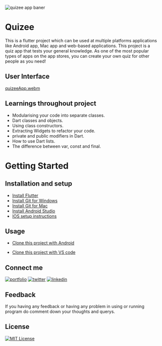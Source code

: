 ![quizee app baner](https://user-images.githubusercontent.com/69446108/217694181-591ac429-49c9-42c5-af25-2e89f566520d.png)

# Quizee
This is a flutter project which can be used at multiple platforms applications like Android app, Mac app and web-based applications.
This project is a quiz app that tests your general knowledge. As one of the most popular types of apps on the app stores, you can create your own quiz for other people as you need!




## User Interface

[quizeeApp.webm](https://user-images.githubusercontent.com/69446108/217694307-1f17a223-5259-48a9-96fe-4c157f9ad953.webm)

## Learnings throughout project

- Modularising your code into separate classes.
- Dart classes and objects.
- Using class constructors.
- Extracting Widgets to refactor your code.
- private and public modifiers in Dart.
- How to use Dart lists.
- The difference between var, const and final.
# Getting Started

## Installation and setup

- [Install Flutter](https://flutter.dev/docs/get-started/install)
- [Install Git for Windows](https://git-scm.com/download/win)
- [Install Git for Mac](https://desktop.github.com/)
- [Install Android Studio](https://developer.android.com/studio/)
- [IOS setup instructions](https://flutter.dev/docs/get-started/install/macos#ios-setup)
    

## Usage

- [Clone this project with Android](https://www.geeksforgeeks.org/how-to-clone-android-project-from-github-in-android-studio/)

- [Clone this project with VS code](https://learn.microsoft.com/en-us/training/modules/introduction-to-github-visual-studio-code/6-lesson-clone)


## Connect me



[![portfolio](https://img.shields.io/badge/Github-000?style=for-the-badge&logo=github&logoColor=white)](https://katherineoelsner.com/)
[![twitter](https://img.shields.io/badge/twitter-1DA1F2?style=for-the-badge&logo=twitter&logoColor=white)](https://twitter.com/chaitanyayeole7)
[![linkedin](https://img.shields.io/badge/linkedin-0A66C2?style=for-the-badge&logo=linkedin&logoColor=white)](https://www.linkedin.com/in/chaitnyayeole/)



## Feedback

If you having any feedback or having any problem in using or running program do comment down your thoughts and querys.


## License

[![MIT License](https://img.shields.io/badge/License-MIT-green.svg)](https://choosealicense.com/licenses/mit/)


